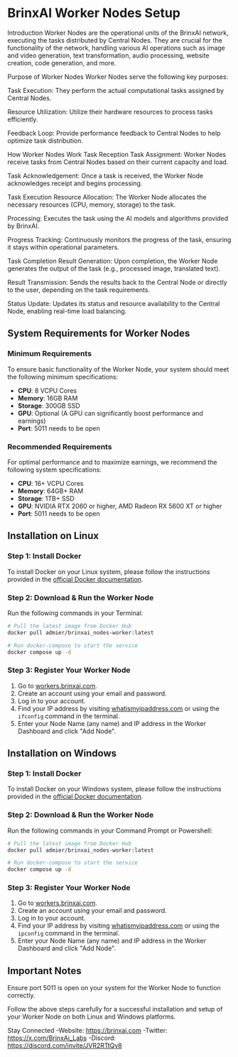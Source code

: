 # BrinxAI Worker Nodes Setup

Introduction
Worker Nodes are the operational units of the BrinxAI network, executing the tasks distributed by Central Nodes. They are crucial for the functionality of the network, handling various AI operations such as image and video generation, text transformation, audio processing, website creation, code generation, and more.

Purpose of Worker Nodes
Worker Nodes serve the following key purposes:

Task Execution: They perform the actual computational tasks assigned by Central Nodes.

Resource Utilization: Utilize their hardware resources to process tasks efficiently.

Feedback Loop: Provide performance feedback to Central Nodes to help optimize task distribution.

How Worker Nodes Work
Task Reception
Task Assignment: Worker Nodes receive tasks from Central Nodes based on their current capacity and load.

Task Acknowledgement: Once a task is received, the Worker Node acknowledges receipt and begins processing.

Task Execution
Resource Allocation: The Worker Node allocates the necessary resources (CPU, memory, storage) to the task.

Processing: Executes the task using the AI models and algorithms provided by BrinxAI.

Progress Tracking: Continuously monitors the progress of the task, ensuring it stays within operational parameters.

Task Completion
Result Generation: Upon completion, the Worker Node generates the output of the task (e.g., processed image, translated text).

Result Transmission: Sends the results back to the Central Node or directly to the user, depending on the task requirements.

Status Update: Updates its status and resource availability to the Central Node, enabling real-time load balancing.

## System Requirements for Worker Nodes

### Minimum Requirements
To ensure basic functionality of the Worker Node, your system should meet the following minimum specifications:
- **CPU**: 8 VCPU Cores
- **Memory**: 16GB RAM
- **Storage**: 300GB SSD
- **GPU**: Optional (A GPU can significantly boost performance and earnings)
- **Port**: 5011 needs to be open

### Recommended Requirements
For optimal performance and to maximize earnings, we recommend the following system specifications:
- **CPU**: 16+ VCPU Cores
- **Memory**: 64GB+ RAM
- **Storage**: 1TB+ SSD
- **GPU**: NVIDIA RTX 2060 or higher, AMD Radeon RX 5600 XT or higher
- **Port**: 5011 needs to be open

## Installation on Linux

### Step 1: Install Docker
To install Docker on your Linux system, please follow the instructions provided in the [official Docker documentation](https://docs.docker.com/engine/install/ubuntu).

### Step 2: Download & Run the Worker Node
Run the following commands in your Terminal:
```bash
# Pull the latest image from Docker Hub
docker pull admier/brinxai_nodes-worker:latest

# Run docker-compose to start the service
docker compose up -d
```

### Step 3: Register Your Worker Node
1. Go to [workers.brinxai.com](https://workers.brinxai.com).
2. Create an account using your email and password.
3. Log in to your account.
4. Find your IP address by visiting [whatismyipaddress.com](https://whatismyipaddress.com) or using the `ifconfig` command in the terminal.
5. Enter your Node Name (any name) and IP address in the Worker Dashboard and click "Add Node".

## Installation on Windows

### Step 1: Install Docker
To install Docker on your Windows system, please follow the instructions provided in the [official Docker documentation](https://docs.docker.com/desktop/install/windows-install/).

### Step 2: Download & Run the Worker Node
Run the following commands in your Command Prompt or Powershell:
```bash
# Pull the latest image from Docker Hub
docker pull admier/brinxai_nodes-worker:latest

# Run docker-compose to start the service
docker compose up -d
```

### Step 3: Register Your Worker Node
1. Go to [workers.brinxai.com](https://workers.brinxai.com).
2. Create an account using your email and password.
3. Log in to your account.
4. Find your IP address by visiting [whatismyipaddress.com](https://whatismyipaddress.com) or using the `ipconfig` command in the terminal.
5. Enter your Node Name (any name) and IP address in the Worker Dashboard and click "Add Node".

## Important Notes
Ensure port 5011 is open on your system for the Worker Node to function correctly.

Follow the above steps carefully for a successful installation and setup of your Worker Node on both Linux and Windows platforms.


Stay Connected
-Website: https://brinxai.com
-Twitter: https://x.com/BrinxAi_Labs
-Discord: https://discord.com/invite/JVR2RTtQy8
